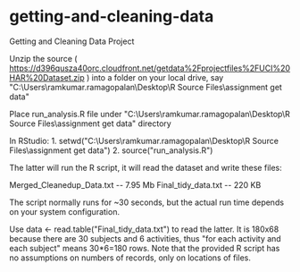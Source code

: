 getting-and-cleaning-data
=========================

Getting and Cleaning Data Project

Unzip the source ( https://d396qusza40orc.cloudfront.net/getdata%2Fprojectfiles%2FUCI%20HAR%20Dataset.zip ) 
into a folder on your local drive, say "C:\Users\ramkumar.ramagopalan\Desktop\R Source Files\assignment get data"

Place run_analysis.R file under "C:\Users\ramkumar.ramagopalan\Desktop\R Source Files\assignment get data" directory

In RStudio: 1. setwd("C:\Users\ramkumar.ramagopalan\Desktop\R Source Files\assignment get data") 2. source("run_analysis.R")

The latter will run the R script, it will read the dataset and write these files:

Merged_Cleanedup_Data.txt -- 7.95 Mb 
Final_tidy_data.txt -- 220 KB

The script normally runs for ~30 seconds, but the actual run time depends on your system configuration.

Use data <- read.table("Final_tidy_data.txt") to read the latter. 
It is 180x68 because there are 30 subjects and 6 activities, thus "for each activity and each subject" means 30*6=180 rows. 
Note that the provided R script has no assumptions on numbers of records, only on locations of files.
